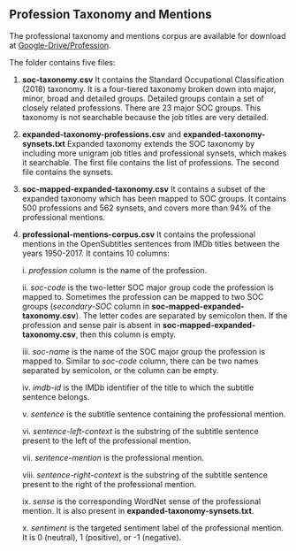 ## Profession Taxonomy and Mentions

The professional taxonomy and mentions corpus are available for download at [Google-Drive/Profession](https://drive.google.com/drive/folders/1U1NOkg_hSzfjFqp-Z3a3xbPc_c2JJlwU?usp=sharing).

The folder contains five files:

1. __soc-taxonomy.csv__
It contains the Standard Occupational Classification (2018) taxonomy. It is a four-tiered taxonomy broken down into major, minor, broad and detailed groups. Detailed groups contain a set of closely related professions. There are 23 major SOC groups. This taxonomy is not searchable because the job titles are very detailed.

2. __expanded-taxonomy-professions.csv__ and __expanded-taxonomy-synsets.txt__
Expanded taxonomy extends the SOC taxonomy by including more unigram job titles and professional synsets, which makes it searchable. The first file contains the list of professions. The second file contains the synsets.

3. __soc-mapped-expanded-taxonomy.csv__
It contains a subset of the expanded taxonomy which has been mapped to SOC groups. It contains 500 professions and 562 synsets, and covers more than 94% of the professional mentions.

4. __professional-mentions-corpus.csv__
It contains the professional mentions in the OpenSubtitles sentences from IMDb titles between the years 1950-2017. It contains 10 columns:

    i. _profession_ column is the name of the profession.

    ii. _soc-code_ is the two-letter SOC major group code the profession is mapped to. Sometimes the profession can be mapped to two SOC groups (_secondary-SOC_ column in __soc-mapped-expanded-taxonomy.csv__). The letter codes are separated by semicolon then. If the profession and sense pair is absent in __soc-mapped-expanded-taxonomy.csv__, then this column is empty.

    iii. _soc-name_ is the name of the SOC major group the profession is mapped to. Similar to _soc-code_ column, there can be two names separated by semicolon, or the column can be empty.

    iv. _imdb-id_ is the IMDb identifier of the title to which the subtitle sentence belongs.

    v. _sentence_ is the subtitle sentence containing the professional mention.

    vi. _sentence-left-context_ is the substring of the subtitle sentence present to the left of the professional mention.

    vii. _sentence-mention_ is the professional mention.

    viii. _sentence-right-context_ is the substring of the subtitle sentence present to the right of the professional mention.

    ix. _sense_ is the corresponding WordNet sense of the professional mention. It is also present in __expanded-taxonomy-synsets.txt__.
    
    x. _sentiment_ is the targeted sentiment label of the professional mention. It is 0 (neutral), 1 (positive), or -1 (negative).